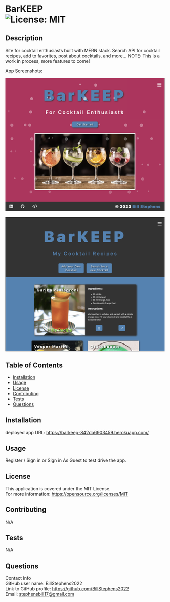 # BarKEEP<br>![License: MIT](https://img.shields.io/badge/License-MIT-yellow.svg)

## Description

Site for cocktail enthusiasts built with MERN stack. Search API for cocktail recipes, add to favorites, post about cocktails, and more...  NOTE:  This is a work in process, more features to come!

App Screenshots:

![Barkeep1 image](client/public/images/barkeep1.png)

![Barkeep2 image](client/public/images/barkeep2.png)


## Table of Contents

- [Installation](#installation)
- [Usage](#usage)
- [License](#license)
- [Contributing](#contributing)
- [Tests](#tests)
- [Questions](#questions)

## Installation

deployed app URL:  https://barkeep-842cb6903459.herokuapp.com/

## Usage

Register / Sign in or Sign in As Guest to test drive the app.  

## License
This application is covered under the MIT License.
<br>For more information: https://opensource.org/licenses/MIT

## Contributing
N/A

## Tests
N/A

## Questions
Contact Info<br>
GitHub user name: BillStephens2022<br>
Link to GitHub profile: https://github.com/BillStephens2022<br>
Email: stephensbill17@gmail.com


